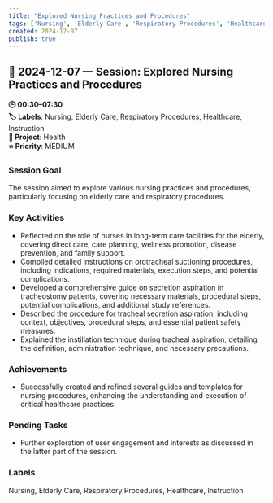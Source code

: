 ```yaml
---
title: "Explored Nursing Practices and Procedures"
tags: ['Nursing', 'Elderly Care', 'Respiratory Procedures', 'Healthcare', 'Instruction']
created: 2024-12-07
publish: true
---
```


## 📅 2024-12-07 — Session: Explored Nursing Practices and Procedures

**🕒 00:30–07:30**  
**🏷️ Labels**: Nursing, Elderly Care, Respiratory Procedures, Healthcare, Instruction  
**📂 Project**: Health  
**⭐ Priority**: MEDIUM  


### Session Goal
The session aimed to explore various nursing practices and procedures, particularly focusing on elderly care and respiratory procedures.

### Key Activities
- Reflected on the role of nurses in long-term care facilities for the elderly, covering direct care, care planning, wellness promotion, disease prevention, and family support.
- Compiled detailed instructions on orotracheal suctioning procedures, including indications, required materials, execution steps, and potential complications.
- Developed a comprehensive guide on secretion aspiration in tracheostomy patients, covering necessary materials, procedural steps, potential complications, and additional study references.
- Described the procedure for tracheal secretion aspiration, including context, objectives, procedural steps, and essential patient safety measures.
- Explained the instillation technique during tracheal aspiration, detailing the definition, administration technique, and necessary precautions.

### Achievements
- Successfully created and refined several guides and templates for nursing procedures, enhancing the understanding and execution of critical healthcare practices.

### Pending Tasks
- Further exploration of user engagement and interests as discussed in the latter part of the session.

### Labels
Nursing, Elderly Care, Respiratory Procedures, Healthcare, Instruction
